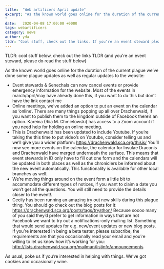 ```yaml
---
title:  "Web artificers April update"
excerpt: "As the known world goes online for the duration of the current plague we’ve done some plague updates as well as regular updates to the website
"
date:   2020-04-08 17:00:00 +0000
tags: webartificers
category: news
author: yda
tldr: "Cool stuff, check out the links. If you're an event steward please read anyways."
---
```


TLDR: cool stuff below, check out the links
TLDR (and you're an event steward, please do read the stuff below)

As the known world goes online for the duration of the current plague we’ve done some plague updates as well as regular updates to the website:
* Event stewards & Senechals can now cancel events or provide emergency information for the website. Most of the events in march/april/may have already done this, if you want to do this but don’t have the link contact me
* Online meetings, we’ve added an option to put an event on the calendar as ‘online’. There are many things popping up all over Drachenwald, if you want to publish them to the kingdom outside of Facebook there’s an option. Kareina (Riia M. Chmielowski) has access to a Zoom account if you need help for holding an online meeting.
* This is Drachenwald has been updated to include Youtube. If you’re taking the this time to put video’s on Youtube, consider telling us and we’ll give you a wider platform: https://drachenwald.sca.org/thisis/
You’ll now see more events on the calendar, the calendar for Insulae Draconis and Drachenwald have merged underneath the surface. This means that event stewards in ID only have to fill out one form and the calendars will be updated in both places as well as the chroniclers be informed about the new event automatically. This functionality is available for other local branches as well. 
* We’re moving things around on the event form a little bit to accommodate different types of notices, if you want to claim a date you won’t get all the questions. You will still need to provide the details closer to the event!.
* Cecily has been running an amazing try out new skills during this plague thing. You should go check out the blog posts for it: https://drachenwald.sca.org/posts/tags/tryathon/
Because soooo many of you said they’d prefer to get information in ways that are not Facebook we want to try out a notifications-only mailing list. Something that would send updates for e.g. new/event updates or new blog posts. If you’re interested in being a beta tester, please subscribe, the requirements are that you occasionally read your email and you’re willing to let us know how it’s working for you: http://lists.drachenwald.sca.org/mailman/listinfo/announcements

As usual, poke us if you’re interested in helping with things. We’ve got cookies and occasionally wine.
